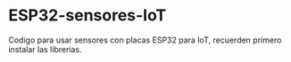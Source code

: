 # ESP32-sensores-IoT

Codigo para usar sensores con placas ESP32 para IoT, recuerden primero instalar las librerias.
